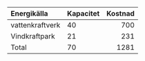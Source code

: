 | Energikälla		| Kapacitet	| Kostnad	|
|:----------------------|---------------|--------------:|
| vattenkraftverk	| 40		| 700		|
| Vindkraftpark		| 21		| 231		|
| Total			| 70		| 1281		|
